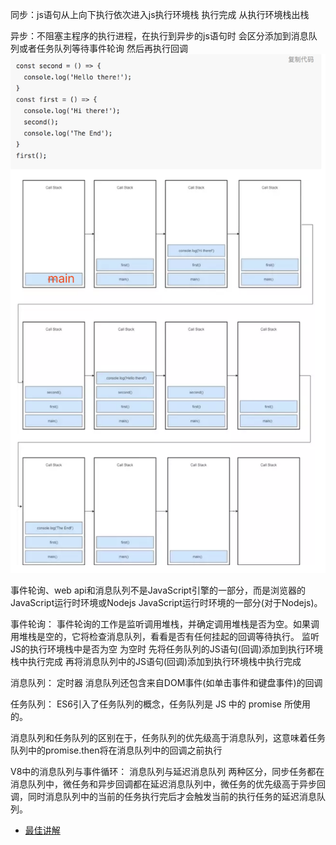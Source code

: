 <!--
 * @Descripttion: 
 * @Author: ganbowen
 * @Date: 2019-10-27 15:07:11
 * @LastEditors: ganbowen
 * @LastEditTime: 2019-12-10 20:30:11
 -->
同步：js语句从上向下执行依次进入js执行环境栈 执行完成 从执行环境栈出栈

异步：不阻塞主程序的执行进程，在执行到异步的js语句时 会区分添加到消息队列或者任务队列等待事件轮询 然后再执行回调
![Image text](https://raw.githubusercontent.com/ganbowengo/imgs/master/articleImg/eventLoop.png)

事件轮询、web api和消息队列不是JavaScript引擎的一部分，而是浏览器的JavaScript运行时环境或Nodejs JavaScript运行时环境的一部分(对于Nodejs)。

事件轮询：
事件轮询的工作是监听调用堆栈，并确定调用堆栈是否为空。如果调用堆栈是空的，它将检查消息队列，看看是否有任何挂起的回调等待执行。
监听JS的执行环境栈中是否为空 为空时 
先将任务队列的JS语句(回调)添加到执行环境栈中执行完成 
再将消息队列中的JS语句(回调)添加到执行环境栈中执行完成

消息队列：
定时器
消息队列还包含来自DOM事件(如单击事件和键盘事件)的回调

任务队列：
ES6引入了任务队列的概念，任务队列是 JS 中的 promise 所使用的。

消息队列和任务队列的区别在于，任务队列的优先级高于消息队列，这意味着任务队列中的promise.then将在消息队列中的回调之前执行

V8中的消息队列与事件循环： 消息队列与延迟消息队列 两种区分，同步任务都在消息队列中，微任务和异步回调都在延迟消息队列中，微任务的优先级高于异步回调，同时消息队列中的当前的任务执行完后才会触发当前的执行任务的延迟消息队列。
- [最佳讲解](https://mp.weixin.qq.com/s/cOMlH-z5noHrg6Upg6zyNw)